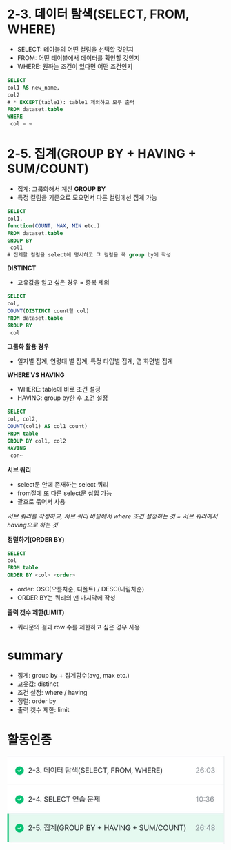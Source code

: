 # 2-3. 데이터 탐색(SELECT, FROM, WHERE)
- SELECT: 테이블의 어떤 컬럼을 선택할 것인지
- FROM: 어떤 테이블에서 데이터를 확인할 것인지
- WHERE: 원하는 조건이 있다먼 어떤 조건인지

``` sql
SELECT
col1 AS new_name,
col2
# * EXCEPT(table1): table1 제외하고 모두 출력
FROM dataset.table
WHERE
 col = ~
 ```

# 2-5. 집계(GROUP BY + HAVING + SUM/COUNT)
- 집계: 그룹화해서 계산
**GROUP BY**
- 특정 컬럼을 기준으로 모으면서 다른 컬럼에선 집계 가능

``` sql
SELECT
col1,
function(COUNT, MAX, MIN etc.)
FROM dataset.table
GROUP BY
 col1
# 집계할 컬럼을 select에 명시하고 그 컬럼을 꼭 group by에 작성
```

**DISTINCT**
- 고유값을 알고 싶은 경우 = 중복 제외 

``` sql
SELECT
col,
COUNT(DISTINCT count할 col)
FROM dataset.table
GROUP BY
 col
 ```

**그룹화 활용 경우**
- 일자별 집계, 연령대 별 집계, 특정 타입별 집계, 앱 화면별 집계

**WHERE VS HAVING**
- WHERE: table에 바로 조건 설정
- HAVING: group by한 후 조건 설정

``` sql
SELECT
col, col2,
COUNT(col1) AS col1_count)
FROM table
GROUP BY col1, col2
HAVING
 con~
 ```

**서브 쿼리** 
- select문 안에 존재하는 select 쿼리
- from절에 또 다른 select문 삽입 가능
- 괄호로 묶어서 사용

*서브 쿼리를 작성하고, 서브 쿼리 바깥에서 where 조건 설정하는 것 = 서브 쿼리에서 having으로 하는 것*

**정렬하기(ORDER BY)**
```sql
SELECT
col
FROM table
ORDER BY <col> <order>
```

- order: OSC(오름차순, 디폴트) / DESC(내림차순)
- ORDER BY는 쿼리의 맨 마지막에 작성

**출력 갯수 제한(LIMIT)**
- 쿼리문의 결과 row 수를 제한하고 싶은 경우 사용 

# summary
- 집계: group by + 집계함수(avg, max etc.)
- 고윳값: distinct
- 조건 설정: where / having
- 정렬: order by
- 출력 갯수 제한: limit

# 활동인증
![활동인증](sql_images/KakaoTalk_20250325_174643846.jpg) 
